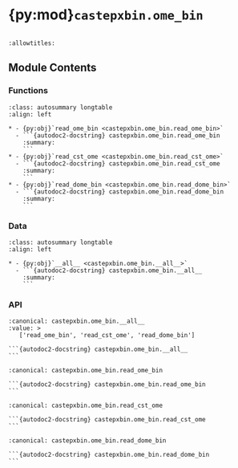 # {py:mod}`castepxbin.ome_bin`

```{py:module} castepxbin.ome_bin
```

```{autodoc2-docstring} castepxbin.ome_bin
:allowtitles:
```

## Module Contents

### Functions

````{list-table}
:class: autosummary longtable
:align: left

* - {py:obj}`read_ome_bin <castepxbin.ome_bin.read_ome_bin>`
  - ```{autodoc2-docstring} castepxbin.ome_bin.read_ome_bin
    :summary:
    ```
* - {py:obj}`read_cst_ome <castepxbin.ome_bin.read_cst_ome>`
  - ```{autodoc2-docstring} castepxbin.ome_bin.read_cst_ome
    :summary:
    ```
* - {py:obj}`read_dome_bin <castepxbin.ome_bin.read_dome_bin>`
  - ```{autodoc2-docstring} castepxbin.ome_bin.read_dome_bin
    :summary:
    ```
````

### Data

````{list-table}
:class: autosummary longtable
:align: left

* - {py:obj}`__all__ <castepxbin.ome_bin.__all__>`
  - ```{autodoc2-docstring} castepxbin.ome_bin.__all__
    :summary:
    ```
````

### API

````{py:data} __all__
:canonical: castepxbin.ome_bin.__all__
:value: >
   ['read_ome_bin', 'read_cst_ome', 'read_dome_bin']

```{autodoc2-docstring} castepxbin.ome_bin.__all__
```

````

````{py:function} read_ome_bin(fname, num_bands, num_kpoints, num_spins, endian='big')
:canonical: castepxbin.ome_bin.read_ome_bin

```{autodoc2-docstring} castepxbin.ome_bin.read_ome_bin
```
````

````{py:function} read_cst_ome(fname, num_bands, num_kpoints, num_spins, endian='big')
:canonical: castepxbin.ome_bin.read_cst_ome

```{autodoc2-docstring} castepxbin.ome_bin.read_cst_ome
```
````

````{py:function} read_dome_bin(fname, num_bands, num_kpoints, num_spins, endian='BIG')
:canonical: castepxbin.ome_bin.read_dome_bin

```{autodoc2-docstring} castepxbin.ome_bin.read_dome_bin
```
````
